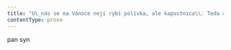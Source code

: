 ```yaml
---
title: "U\_nás se na Vánoce nejí rybí polívka, ale kapustnica\\. Teda aspoň dokud žila máma, měli jsme vždycky kapustnicu\\. Ale nejedla se večer, spíš někdy odpoledne\\. Normální běloch totiž nemá šanci dát si talíř kapustnice, utřít si hubu ubrouskem a\_pak se hned vrhnout na bramborovej salát a\_kapra\\. Tohle by nebylo v\_lidskejch silách\\. Takže se nějak zavedlo, že se nesnídá, a\_až mají všichni plný zuby čekání na zlatý prase a\_padají hlady, je na stole kapustnica, takovej trochu pozdější oběd, a\_pak až večer se pokračuje kaprem\\. Já jsem si na to přivstal, kapustnicu budu dělat poprvé\\. Jasně že už jsem někdy dřív vařil nějaký zelný polívky, ale vánoční kapustnicu ještě ne\\. Takže v\_jednom hrnci nechám vařit s\_trochou vody kysaný zelí a\_pak mám druhej hrnec, kde vařím ve slaný vodě svazek zeleniny na polívku, mrkev, celer, pórek a\_paličku česneku\\. Máma vždycky nejdřív vařila uzený žebra, který pak okrajovala\\. Ale tohle vynechám, další hrnec a\_okrajování žeber, z\_toho by mně už asi hráblo\\. Použiju normální uzenou krkovičku a\_anglickou slaninu\\. Asi to není úplně stejný, ale ta kombinace krkovičky se slaninou by snad mohla dát něco jako pocit uzenýho žebra\\. No a\_samozřejmě klobásku, jakou přesně dávala máma, netuším, dneska taky ty klobásy většinou za nic nestojí, takže jsem vzal pár čabajek\\. Když nic, tak to aspoň dostane nějakou pikantnost\\. Takže nakrájím slaninu, a\_když pustí na velký pánvi trochu tuku, přidám tam nakrájenou cibuli a\_čabajku a\_nakonec ještě nakrájenou uzenou krkovičku\\. Minimálně tohle zatím voní docela slibně\\. Teď nastal okamžik, kdy se pozná profesionál od amatéra\\. Je to celkem obtížná část celýho kuchařskýho výkonu\\. Normální amatér by totiž začal užírat tu čabajku, kterou krájí, nebo by ochutnával anglickou slaninu a\_začal by prostě místo vaření žrát\\. Ale já ne, krájím a\_smažím a\_vařím a\_kromě jednoho kolečka se čabajky ani nedotknu\\. V\_hrnku s\_vodou nechám namočit dvě hrsti sušenejch hub, ty přidám k\_zelenině, když už je skoro uvařená\\. No a\_když mám měkký zelí a\_voda už se mi z\_něj skoro vyvařila, prostě k\_němu vysypu všechno maso a\_cibuli z\_pánve, pak ještě tu zeleninu s\_polívkou, kromě pórku a\_česneku, ten z\_toho vyndám\\. Jestli to dobře dopadne, pak to, co je teď v\_tom jediným hlavním hrnci\_— zelí, cibule, klobása, maso, zelenina\_—, to všechno dohromady by mělo po nějaký chvilce vaření vytvořit kapustnicu\\. Doufám\\."
contentType: prose
---
```


<section>

pan syn

</section>
